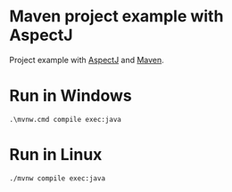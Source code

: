 Maven project example with AspectJ
=====================

Project example with [AspectJ](https://eclipse.org/aspectj/) and [Maven](http://maven.apache.org).

# Run in Windows
```
.\mvnw.cmd compile exec:java
```

# Run in Linux
```
./mvnw compile exec:java
```

